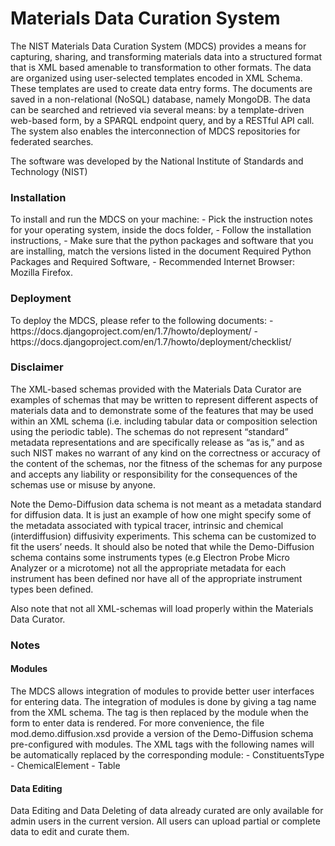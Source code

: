 Materials Data Curation System
==============================

The NIST Materials Data Curation System (MDCS) provides a means for capturing, sharing, and transforming materials data into a structured format that is XML based amenable to transformation to other formats. The data are organized using user-selected templates encoded in XML Schema.  These templates are used to create data entry forms.  The documents are saved in a non-relational (NoSQL) database, namely MongoDB.  The data can be searched and retrieved via several means: by a template-driven web-based form, by a SPARQL endpoint query, and by a RESTful API call. The system also enables the interconnection of MDCS repositories for federated searches.    

The software was developed by the National Institute of Standards and Technology (NIST)

<h3>Installation</h3>
To install and run the MDCS on your machine:
- Pick the instruction notes for your operating system, inside the docs folder,
- Follow the installation instructions,
- Make sure that the python packages and software that you are installing, match the versions listed in the document Required Python Packages and Required Software,
- Recommended Internet Browser: Mozilla Firefox.

<h3>Deployment</h3>
To deploy the MDCS, please refer to the following documents:
- https://docs.djangoproject.com/en/1.7/howto/deployment/
- https://docs.djangoproject.com/en/1.7/howto/deployment/checklist/

<h3>Disclaimer</h3>

The XML-based schemas provided with the Materials Data Curator are examples of schemas that may be written to represent different aspects of materials data and to demonstrate some of the features that may be used within an XML schema (i.e. including tabular data or composition selection using the periodic table). The schemas do not represent “standard” metadata representations and are specifically release as “as is,” and as such NIST makes no warrant of any kind on the correctness or accuracy of the content of the schemas, nor the fitness of the schemas for any purpose and accepts any liability or responsibility for the consequences of the schemas use or misuse by anyone. 

Note the Demo-Diffusion data schema is not meant as a metadata standard for diffusion data.  It is just an example of how one might specify some of the metadata associated with typical tracer, intrinsic and chemical (interdiffusion) diffusivity experiments. This schema can be customized to fit the users’ needs. It should also be noted that while the Demo-Diffusion schema contains some instruments types  (e.g Electron Probe Micro Analyzer or a microtome) not all the appropriate metadata for each instrument has been defined nor have all of the appropriate instrument types been defined. 

Also note that not all XML-schemas will load properly within the Materials Data Curator.

<h3>Notes</h3>
<h4>Modules</h4>
The MDCS allows integration of modules to provide better user interfaces for entering data. The integration of modules is done by giving a tag name from the XML schema. The tag is then replaced by the module when the form to enter data is rendered. 
For more convenience, the file mod.demo.diffusion.xsd provide a version of the Demo-Diffusion schema pre-configured with modules. The XML tags with the following names will be automatically replaced by the corresponding module:
-	ConstituentsType
-	ChemicalElement
-	Table

<h4>Data Editing</h4>
Data Editing and Data Deleting of data already curated are only available for admin users in the current version. All users can upload partial or complete data to edit and curate them.
